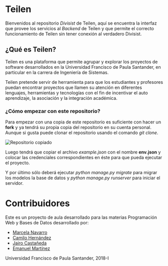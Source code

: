 # Teilen
Bienvenidos al repositorio *Divisist* de Teilen, aquí se encuentra la interfaz que provee los servicios al _Backend_ de Teilen y que permite el correcto funcionamiento de Teilen sin tener conexión al verdadero Divisist.

## ¿Qué es Teilen?

Teilen es una plataforma que permite agrupar y explorar los proyectos de software desarrollados en la Universidad Francisco de Paula Santander, en particular en la carrera de Ingeniería de Sistemas. 

Teilen pretende servir de herramienta para que los estudiantes y profesores puedan encontrar proyectos que llamen su atención en diferentes lenguajes, herramientas y tecnologías con el fin de incentivar el auto aprendizaje, la asociación y la integración académica.

### ¿Cómo empezar con este repositorio?

Para empezar con una copia de este repositorio es suficiente con hacer un **fork** y ya tendrá su propia copia del repositorio en su cuenta personal. Aunque si gusta puede clonar el repositorio usando el comando *git clone*.

![Repositorio copiado](http://imgur.com/1j2k1RSl.png)

Luego tendrá que copiar el archivo *example.json* con el nombre **env.json** y colocar las credenciales correspondientes en éste para que pueda ejecutar el proyecto.

Y por último sólo deberá ejecutar *python manage.py migrate* para migrar los modelos la base de datos y *python manage.py runserver* para iniciar el servidor.

# Contribuidores

Este es un proyecto de aula desarrollado para las materias Programación Web y Bases de Datos desarrollado por:

- [Marcela Navarro](https://gitlab.com/Geimymarcelanm)
- [Camilo Hernández](https://gitlab.com/CamiloHedez)
- [Jairo Castañeda](https://gitlab.com/andresbbx)
- [Emanuel Martínez](https://gitlab.com/emartinezpinzon)

Universidad Francisco de Paula Santander, 2018-I
